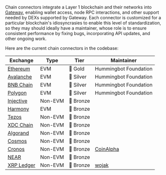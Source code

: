 Chain connectors integrate a Layer 1 blockchain and their networks into [Gateway](/gateway), enabling wallet access, node RPC interactions, and other support needed by DEXs supported by Gateway. Each connector is customized for a particular blockchain's idiosyncrasies to enable this level of standardization, so they may should ideally have a maintainer, whose role is to ensure consistent performance by fixing bugs, incorporating API updates, and other ongoing work.

Here are the current chain connectors in the codebase:

| Exchange | Type | Tier | Maintainer |
|----------|------|------|------------|
| [Ethereum](/chains/ethereum) | EVM | 🥇 Gold | Hummingbot Foundation
| [Avalanche](/chains/avalanche) | EVM | 🥈 Silver | Hummingbot Foundation
| [BNB Chain](/chains/bnb-chain) | EVM | 🥈 Silver | Hummingbot Foundation
| [Polygon](/chains/polygon) | EVM | 🥈 Silver | Hummingbot Foundation
| [Injective](/chains/injective) | Non-EVM | 🥉 Bronze |
| [Harmony](/chains/harmony) | EVM | 🥉 Bronze |
| [Tezos](/chains/tezos) | Non-EVM | 🥉 Bronze |
| [XDC Chain](/chains/xdc-chain) | Non-EVM | 🥉 Bronze |
| [Algorand](/chains/algorand) | Non-EVM | 🥉 Bronze |
| [Cosmos](/chains/cosmos) | Non-EVM | 🥉 Bronze |
| [Cronos](/chains/cronos) | Non-EVM | 🥉 Bronze | [CoinAlpha](https://coinalpha.com)
| [NEAR](/chains/near) | Non-EVM |🥉 Bronze |
| [XRP Ledger](/chains/xrpl) | Non-EVM |🥉 Bronze | [wojak](https://github.com/mlguys)

